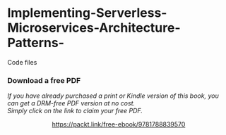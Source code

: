 # Implementing-Serverless-Microservices-Architecture-Patterns-
Code files
### Download a free PDF

 <i>If you have already purchased a print or Kindle version of this book, you can get a DRM-free PDF version at no cost.<br>Simply click on the link to claim your free PDF.</i>
<p align="center"> <a href="https://packt.link/free-ebook/9781788839570">https://packt.link/free-ebook/9781788839570 </a> </p>